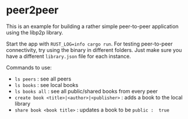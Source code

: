 # peer2peer

This is an example for building a rather simple peer-to-peer application using the libp2p library.

Start the app with `RUST_LOG=info cargo run`. For testing peer-to-peer connectivity, try using the binary in different folders. Just make sure you have a different `library.json` file for each instance.

Commands to use:
- `ls peers` :  see all peers
- `ls books` :  see local books
- `ls books all` :  see all public/shared books from every peer
- `create book <title>|<author>|<publisher>` :  adds a book to the local library
- `share book <book title>` :  updates a book to be `public :  true`
